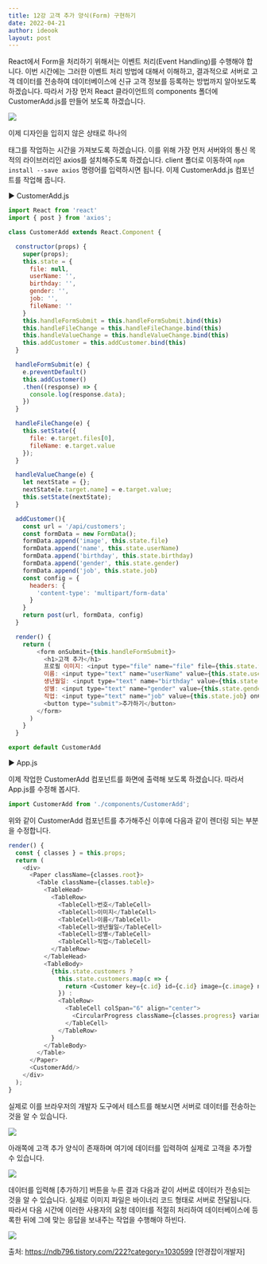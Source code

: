 ```yaml
---
title: 12강 고객 추가 양식(Form) 구현하기
date: 2022-04-21
author: ideook
layout: post
---
```


React에서 Form을 처리하기 위해서는 이벤트 처리(Event Handling)를 수행해야 합니다. 이번 시간에는 그러한 이벤트 처리 방법에 대해서 이해하고, 결과적으로 서버로 고객 데이터를 전송하여 데이터베이스에 신규 고객 정보를 등록하는 방법까지 알아보도록 하겠습니다. 따라서 가장 먼저 React 클라이언트의 components 폴더에 CustomerAdd.js를 만들어 보도록 하겠습니다.

![](images/2022-04-21-11-44-04.png)

이제 디자인을 입히지 않은 상태로 하나의 <form> 태그를 작업하는 시간을 가져보도록 하겠습니다. 이를 위해 가장 먼저 서버와의 통신 목적의 라이브러리인 axios를 설치해주도록 하겠습니다. client 폴더로 이동하여 `npm install --save axios` 명령어를 입력하시면 됩니다. 이제 CustomerAdd.js 컴포넌트를 작업해 줍니다.

▶ CustomerAdd.js

```js
import React from 'react'
import { post } from 'axios';

class CustomerAdd extends React.Component {

  constructor(props) {
    super(props);
    this.state = {
      file: null,
      userName: '',
      birthday: '',
      gender: '',
      job: '',
      fileName: ''
    }
    this.handleFormSubmit = this.handleFormSubmit.bind(this)
    this.handleFileChange = this.handleFileChange.bind(this)
    this.handleValueChange = this.handleValueChange.bind(this)
    this.addCustomer = this.addCustomer.bind(this)
  }

  handleFormSubmit(e) {
    e.preventDefault()
    this.addCustomer()
    .then((response) => {
      console.log(response.data);
    })
  }

  handleFileChange(e) {
    this.setState({
      file: e.target.files[0],
      fileName: e.target.value
    });
  }

  handleValueChange(e) {
    let nextState = {};
    nextState[e.target.name] = e.target.value;
    this.setState(nextState);
  }

  addCustomer(){
    const url = '/api/customers';
    const formData = new FormData();
    formData.append('image', this.state.file)
    formData.append('name', this.state.userName)
    formData.append('birthday', this.state.birthday)
    formData.append('gender', this.state.gender)
    formData.append('job', this.state.job)
    const config = {
      headers: {
        'content-type': 'multipart/form-data'
      }
    }
    return post(url, formData, config)
  }

  render() {
    return (
        <form onSubmit={this.handleFormSubmit}>
          <h1>고객 추가</h1>
          프로필 이미지: <input type="file" name="file" file={this.state.file} value={this.state.fileName} onChange={this.handleFileChange} /><br/>
          이름: <input type="text" name="userName" value={this.state.userName} onChange={this.handleValueChange} /><br/>
          생년월일: <input type="text" name="birthday" value={this.state.birthday} onChange={this.handleValueChange} /><br/>
          성별: <input type="text" name="gender" value={this.state.gender} onChange={this.handleValueChange} /><br/>
          직업: <input type="text" name="job" value={this.state.job} onChange={this.handleValueChange} /><br/>
          <button type="submit">추가하기</button>
        </form>
      )
    }
  }

export default CustomerAdd
```

▶ App.js

이제 작업한 CustomerAdd 컴포넌트를 화면에 출력해 보도록 하겠습니다. 따라서 App.js를 수정해 봅시다.

```js
import CustomerAdd from './components/CustomerAdd';
```

위와 같이 CustomerAdd 컴포넌트를 추가해주신 이후에 다음과 같이 렌더링 되는 부분을 수정합니다.

```js
render() {
  const { classes } = this.props;
  return (
    <div>
      <Paper className={classes.root}>
        <Table className={classes.table}>
          <TableHead>
            <TableRow>
              <TableCell>번호</TableCell>
              <TableCell>이미지</TableCell>
              <TableCell>이름</TableCell>
              <TableCell>생년월일</TableCell>
              <TableCell>성별</TableCell>
              <TableCell>직업</TableCell>
            </TableRow>
          </TableHead>
          <TableBody>
            {this.state.customers ?
              this.state.customers.map(c => {
                return <Customer key={c.id} id={c.id} image={c.image} name={c.name} birthday={c.birthday} gender={c.gender} job={c.job} />
              }) :
              <TableRow>
                <TableCell colSpan="6" align="center">
                  <CircularProgress className={classes.progress} variant="determinate" value={this.state.completed} />
                </TableCell>
              </TableRow>
            }
          </TableBody>
        </Table>
      </Paper>
      <CustomerAdd/>
    </div>
  );
}
```

실제로 이를 브라우저의 개발자 도구에서 테스트를 해보시면 서버로 데이터를 전송하는 것을 알 수 있습니다.

![](images/2022-04-21-11-44-28.png)

아래쪽에 고객 추가 양식이 존재하며 여기에 데이터를 입력하여 실제로 고객을 추가할 수 있습니다.

![](images/2022-04-21-11-44-34.png)

데이터를 입력해 [추가하기] 버튼을 누른 결과 다음과 같이 서버로 데이터가 전송되는 것을 알 수 있습니다. 실제로 이미지 파일은 바이너리 코드 형태로 서버로 전달됩니다. 따라서 다음 시간에 이러한 사용자의 요청 데이터를 적절히 처리하여 데이터베이스에 등록한 뒤에 그에 맞는 응답을 보내주는 작업을 수행해야 하빈다.

![](images/2022-04-21-11-44-38.png)

출처: https://ndb796.tistory.com/222?category=1030599 [안경잡이개발자]
